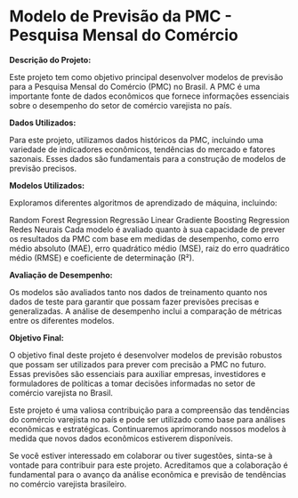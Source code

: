 <h1>Modelo de Previsão da PMC - Pesquisa Mensal do Comércio</h1>

**Descrição do Projeto:**

Este projeto tem como objetivo principal desenvolver modelos de previsão para a Pesquisa Mensal do Comércio (PMC) no Brasil. A PMC é uma importante fonte de dados econômicos que fornece informações essenciais sobre o desempenho do setor de comércio varejista no país.

**Dados Utilizados:**

Para este projeto, utilizamos dados históricos da PMC, incluindo uma variedade de indicadores econômicos, tendências do mercado e fatores sazonais. Esses dados são fundamentais para a construção de modelos de previsão precisos.

**Modelos Utilizados:**

Exploramos diferentes algoritmos de aprendizado de máquina, incluindo:

Random Forest Regression
Regressão Linear
Gradiente Boosting Regression
Redes Neurais
Cada modelo é avaliado quanto à sua capacidade de prever os resultados da PMC com base em medidas de desempenho, como erro médio absoluto (MAE), erro quadrático médio (MSE), raiz do erro quadrático médio (RMSE) e coeficiente de determinação (R²).

**Avaliação de Desempenho:**

Os modelos são avaliados tanto nos dados de treinamento quanto nos dados de teste para garantir que possam fazer previsões precisas e generalizadas. A análise de desempenho inclui a comparação de métricas entre os diferentes modelos.

**Objetivo Final:**

O objetivo final deste projeto é desenvolver modelos de previsão robustos que possam ser utilizados para prever com precisão a PMC no futuro. Essas previsões são essenciais para auxiliar empresas, investidores e formuladores de políticas a tomar decisões informadas no setor de comércio varejista no Brasil.

Este projeto é uma valiosa contribuição para a compreensão das tendências do comércio varejista no país e pode ser utilizado como base para análises econômicas e estratégicas. Continuaremos aprimorando nossos modelos à medida que novos dados econômicos estiverem disponíveis.

Se você estiver interessado em colaborar ou tiver sugestões, sinta-se à vontade para contribuir para este projeto. Acreditamos que a colaboração é fundamental para o avanço da análise econômica e previsão de tendências no comércio varejista brasileiro.
